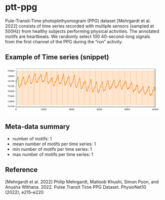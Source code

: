 # ptt-ppg

Pule-Transit-Time photoplethysmogram (PPG) dataset [Mehrgardt et al. 2022] consists of time series recorded with multiple sensors (sampled at 500Hz) from healthy subjects performing physical activities. The annotated motifs are heartbeats. We randomly select 100 40-second-long signals from the first channel of the PPG during the “run” activity.

## Example of Time series (snippet)

![PTT-PPG Example](../../assets/tsExample/PTT-PPG.png "PTT-PPG Example")

## Meta-data summary

- number of motifs: 1
- mean number of motifs per time series: 1
- min number of motifs per time series: 1
- max number of motifs per time series: 1


## Reference

[Mehrgardt et al. 2022] Philip Mehrgardt, Matloob Khushi, Simon Poon, and Anusha Withana. 2022. Pulse Transit Time PPG Dataset. PhysioNet10 (2022), e215–e220
